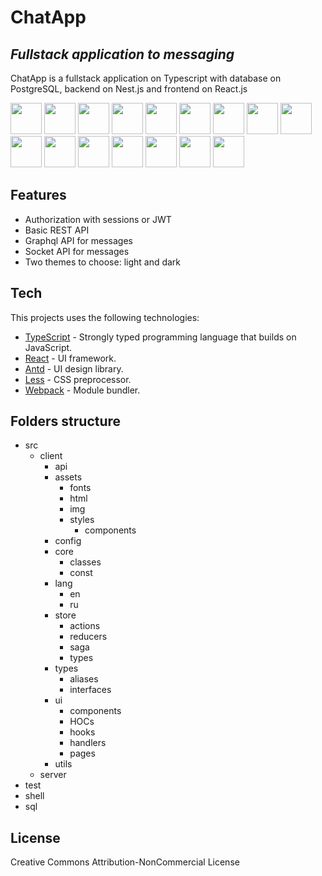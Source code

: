 # ChatApp
## _Fullstack application to messaging_

ChatApp is a fullstack application on Typescript with database on PostgreSQL, backend on Nest.js and frontend on React.js

<img src="https://upload.wikimedia.org/wikipedia/commons/4/4c/Typescript_logo_2020.svg" height="50" /> <img src="https://upload.wikimedia.org/wikipedia/commons/a/a7/React-icon.svg" height="50" /> <img src="https://everyday.codes/wp-content/uploads/2020/01/0-U2DmhXYumRyXH6X1.png" height="50" /> <img src="https://encrypted-tbn0.gstatic.com/images?q=tbn:ANd9GcR0h5gsbMV4q1P0bdLXEtowCVy_ndc1xPjPXkYJEAYuui7mgmprsk_JVYBC9ixzKTSaOlk&usqp=CAU" height="50" /> <img src="https://rxjs.dev/generated/images/marketing/home/Rx_Logo-512-512.png" height="50" /> <img src="https://i1.wp.com/www.lightvesselautomatic.com/wp-content/uploads/2016/03/less-logo.png?fit=423%2C423&ssl=1" height="50" /> <img src="https://gw.alipayobjects.com/zos/rmsportal/KDpgvguMpGfqaHPjicRK.svg" height="50" /> <img src="https://raw.githubusercontent.com/webpack/media/master/logo/icon-square-big.png" height="50" /> <img src="https://upload.wikimedia.org/wikipedia/commons/2/29/Postgresql_elephant.svg" height="50" /> <img src="https://upload.wikimedia.org/wikipedia/commons/thumb/d/d9/Node.js_logo.svg/1280px-Node.js_logo.svg.png" height="50" /> <img src="https://pbs.twimg.com/profile_images/599259952574693376/DMrPoJtc_400x400.png" height="50" /> <img src="https://docs.nestjs.com/assets/logo-small.svg" height="50" /> <img src="https://upload.wikimedia.org/wikipedia/commons/thumb/1/17/GraphQL_Logo.svg/2048px-GraphQL_Logo.svg.png" height="50" /> <img src="https://upload.wikimedia.org/wikipedia/commons/9/96/Socket-io.svg" height="50" /> <img src="https://seeklogo.com/images/J/jest-logo-F9901EBBF7-seeklogo.com.png" height="50" /> <img src="https://www.docker.com/sites/default/files/d8/2019-07/vertical-logo-monochromatic.png" height="50" />

## Features

- Authorization with sessions or JWT
- Basic REST API
- Graphql API for messages
- Socket API for messages
- Two themes to choose: light and dark

## Tech

This projects uses the following technologies:

- [TypeScript](https://www.typescriptlang.org/ "TypeScript") - Strongly typed programming language that builds on JavaScript.
- [React](https://reactjs.org/ "React.js") - UI framework.
- [Antd](https://ant.design/ "Ant design") - UI design library.
- [Less](https://lesscss.org/ "Less") - CSS preprocessor.
- [Webpack](https://webpack.js.org/ "Webpack") - Module bundler.

## Folders structure

* src
  * client
    * api
    * assets
      * fonts
      * html
      * img
      * styles
        * components
    * config
    * core
      * classes
      * const
    * lang
      * en
      * ru
    * store
      * actions
      * reducers
      * saga
      * types
    * types
      * aliases
      * interfaces
    * ui
      * components
      * HOCs
      * hooks
      * handlers
      * pages
    * utils
  * server
* test
* shell
* sql

## License

Creative Commons Attribution-NonCommercial License
